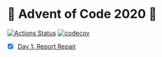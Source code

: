 # :christmas_tree: Advent of Code 2020 :christmas_tree:

[![Actions Status](https://github.com/Meemaw/advent-of-code-2020/workflows/CI/badge.svg)](https://github.com/Meemaw/advent-of-code-2020/actions?query=workflow%3ACI)
[![codecov](https://codecov.io/gh/Meemaw/advent-of-code-2020/branch/main/graph/badge.svg?token=8QPD6MQA2V)](https://codecov.io/gh/Meemaw/advent-of-code-2020)

- [x] [Day 1: Report Repair](day-1/src/main.rs)
